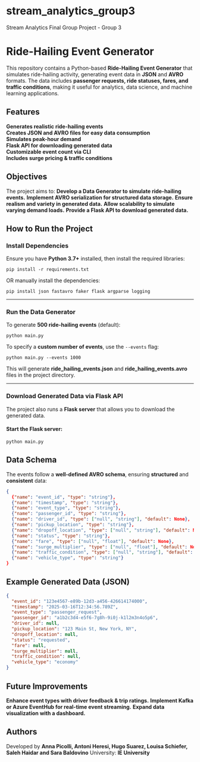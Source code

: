 # stream_analytics_group3
Stream Analytics Final Group Project - Group 3

# Ride-Hailing Event Generator

This repository contains a Python-based **Ride-Hailing Event Generator** that simulates ride-hailing activity, generating event data in **JSON** and **AVRO** formats. The data includes **passenger requests, ride statuses, fares, and traffic conditions**, making it useful for analytics, data science, and machine learning applications.  


## Features  
**Generates realistic ride-hailing events**  
**Creates JSON and AVRO files for easy data consumption**  
**Simulates peak-hour demand**  
**Flask API for downloading generated data**  
**Customizable event count via CLI**  
**Includes surge pricing & traffic conditions**  

## Objectives
The project aims to:
**Develop a Data Generator to simulate ride-hailing events.**
**Implement AVRO serialization for structured data storage.**
**Ensure realism and variety in generated data.**
**Allow scalability to simulate varying demand loads.**
**Provide a Flask API to download generated data.**



## How to Run the Project  

### Install Dependencies  

Ensure you have **Python 3.7+** installed, then install the required libraries:  

```
pip install -r requirements.txt
```

OR manually install the dependencies:  

```
pip install json fastavro faker flask argparse logging
```

---

### Run the Data Generator  

To generate **500 ride-hailing events** (default):  

```
python main.py
```

To specify a **custom number of events**, use the `--events` flag:  

```
python main.py --events 1000
```

This will generate **ride_hailing_events.json** and **ride_hailing_events.avro** files in the project directory.  

---

### Download Generated Data via Flask API  

The project also runs a **Flask server** that allows you to download the generated data.  

#### Start the Flask server:  

```
python main.py
```



## Data Schema  

The events follow a **well-defined AVRO schema**, ensuring **structured** and **consistent** data:  

```json
{
  {"name": "event_id", "type": "string"},
  {"name": "timestamp", "type": "string"},
  {"name": "event_type", "type": "string"},
  {"name": "passenger_id", "type": "string"},
  {"name": "driver_id", "type": ["null", "string"], "default": None},
  {"name": "pickup_location", "type": "string"},
  {"name": "dropoff_location", "type": ["null", "string"], "default": None},
  {"name": "status", "type": "string"},
  {"name": "fare", "type": ["null", "float"], "default": None},
  {"name": "surge_multiplier", "type": ["null", "float"], "default": None},
  {"name": "traffic_condition", "type": ["null", "string"], "default": None},
  {"name": "vehicle_type", "type": "string"}
}
```

## Example Generated Data (JSON)

```json
{
  "event_id": "123e4567-e89b-12d3-a456-426614174000",
  "timestamp": "2025-03-16T12:34:56.789Z",
  "event_type": "passenger_request",
  "passenger_id": "a1b2c3d4-e5f6-7g8h-9i0j-k1l2m3n4o5p6",
  "driver_id": null,
  "pickup_location": "123 Main St, New York, NY",
  "dropoff_location": null,
  "status": "requested",
  "fare": null,
  "surge_multiplier": null,
  "traffic_condition": null,
  "vehicle_type": "economy"
}
```

## Future Improvements
**Enhance event types with driver feedback & trip ratings.**
**Implement Kafka or Azure EventHub for real-time event streaming.**
**Expand data visualization with a dashboard.**

## Authors  

Developed by **Anna Picolli, Antoni Heresi, Hugo Suarez, Louisa Schiefer, Saleh Haidar and Sara Baldovino**
University: **IE University**
